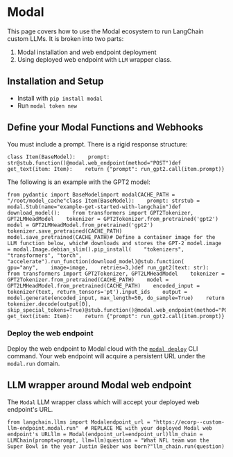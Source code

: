 Modal
=====

This page covers how to use the Modal ecosystem to run LangChain custom LLMs. It is broken into two parts:

1.  Modal installation and web endpoint deployment
2.  Using deployed web endpoint with `LLM` wrapper class.

Installation and Setup[​](#installation-and-setup "Direct link to Installation and Setup")
------------------------------------------------------------------------------------------

*   Install with `pip install modal`
*   Run `modal token new`

Define your Modal Functions and Webhooks[​](#define-your-modal-functions-and-webhooks "Direct link to Define your Modal Functions and Webhooks")
------------------------------------------------------------------------------------------------------------------------------------------------

You must include a prompt. There is a rigid response structure:

    class Item(BaseModel):    prompt: str@stub.function()@modal.web_endpoint(method="POST")def get_text(item: Item):    return {"prompt": run_gpt2.call(item.prompt)}

The following is an example with the GPT2 model:

    from pydantic import BaseModelimport modalCACHE_PATH = "/root/model_cache"class Item(BaseModel):    prompt: strstub = modal.Stub(name="example-get-started-with-langchain")def download_model():    from transformers import GPT2Tokenizer, GPT2LMHeadModel    tokenizer = GPT2Tokenizer.from_pretrained('gpt2')    model = GPT2LMHeadModel.from_pretrained('gpt2')    tokenizer.save_pretrained(CACHE_PATH)    model.save_pretrained(CACHE_PATH)# Define a container image for the LLM function below, which# downloads and stores the GPT-2 model.image = modal.Image.debian_slim().pip_install(    "tokenizers", "transformers", "torch", "accelerate").run_function(download_model)@stub.function(    gpu="any",    image=image,    retries=3,)def run_gpt2(text: str):    from transformers import GPT2Tokenizer, GPT2LMHeadModel    tokenizer = GPT2Tokenizer.from_pretrained(CACHE_PATH)    model = GPT2LMHeadModel.from_pretrained(CACHE_PATH)    encoded_input = tokenizer(text, return_tensors='pt').input_ids    output = model.generate(encoded_input, max_length=50, do_sample=True)    return tokenizer.decode(output[0], skip_special_tokens=True)@stub.function()@modal.web_endpoint(method="POST")def get_text(item: Item):    return {"prompt": run_gpt2.call(item.prompt)}

### Deploy the web endpoint[​](#deploy-the-web-endpoint "Direct link to Deploy the web endpoint")

Deploy the web endpoint to Modal cloud with the [`modal deploy`](https://modal.com/docs/reference/cli/deploy) CLI command. Your web endpoint will acquire a persistent URL under the `modal.run` domain.

LLM wrapper around Modal web endpoint[​](#llm-wrapper-around-modal-web-endpoint "Direct link to LLM wrapper around Modal web endpoint")
---------------------------------------------------------------------------------------------------------------------------------------

The `Modal` LLM wrapper class which will accept your deployed web endpoint's URL.

    from langchain.llms import Modalendpoint_url = "https://ecorp--custom-llm-endpoint.modal.run"  # REPLACE ME with your deployed Modal web endpoint's URLllm = Modal(endpoint_url=endpoint_url)llm_chain = LLMChain(prompt=prompt, llm=llm)question = "What NFL team won the Super Bowl in the year Justin Beiber was born?"llm_chain.run(question)